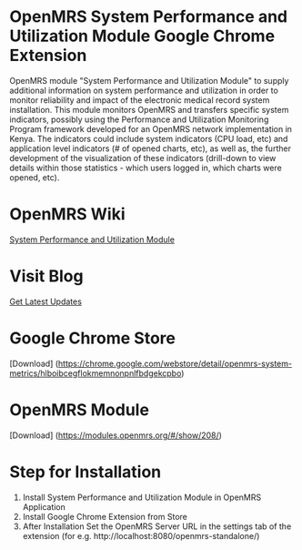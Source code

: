 # OpenMRS System Performance and Utilization Module Google Chrome Extension
 OpenMRS module "System Performance and Utilization Module" to supply additional information on system performance and utilization in order to monitor reliability and impact of the electronic medical record system installation.  This module monitors OpenMRS and transfers specific system indicators, possibly using the Performance and Utilization Monitoring Program framework developed for an OpenMRS network implementation in Kenya.  The indicators could include system indicators (CPU load, etc) and application level indicators (# of opened charts, etc), as well as, the further development of the visualization of these indicators (drill-down to view details within those statistics - which users logged in, which charts were opened, etc).

# OpenMRS Wiki
[System Performance and Utilization Module](https://wiki.openmrs.org/display/projects/System+Performance+and+Utilization+Module)

# Visit Blog
[Get Latest Updates](http://vineetgsocer2015.wordpress.com/)

# Google Chrome Store

[Download] (https://chrome.google.com/webstore/detail/openmrs-system-metrics/hlboibcegflokmemnonpnlfbdgekcpbo)

# OpenMRS Module

[Download] (https://modules.openmrs.org/#/show/208/)

# Step for Installation

1. Install System Performance and Utilization Module in OpenMRS Application
2. Install Google Chrome Extension from Store
3. After Installation Set the OpenMRS Server URL in the settings tab of the extension (for e.g. http://localhost:8080/openmrs-standalone/)
